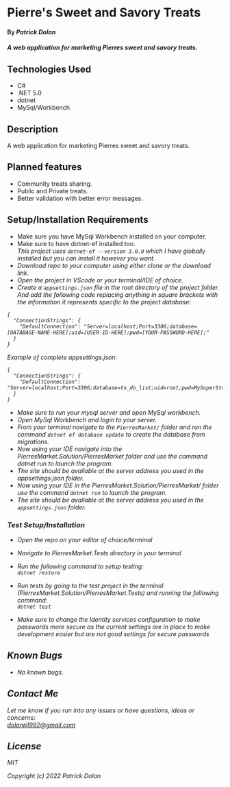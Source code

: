 # Pierre's Sweet and Savory Treats

#### By _**Patrick Dolan**_

#### _A web application for marketing Pierres sweet and savory treats._

## Technologies Used

* C#
* .NET 5.0
* dotnet
* MySql/Workbench

## Description

A web application for marketing Pierres sweet and savory treats.

## Planned features

* Community treats sharing.
* Public and Private treats.
* Better validation with better error messages.

## Setup/Installation Requirements

* Make sure you have MySql Workbench installed on your computer.
* Make sure to have dotnet-ef installed too.<br>
<em>This project uses <code>dotnet-ef --version 3.0.0</code> which I have globally installed but you can install it however you want. 
* Download repo to your computer using either clone or the download link.
* Open the project in VScode or your terminal/IDE of choice.
* Create a <code>appsettings.json</code> file in the root directory of the project folder. And add the following code replacing anything in square brackets with the information it represents specific to the project database:
```
{
  "ConnectionStrings": {
    "DefaultConnection": "Server=localhost;Port=3306;database=[DATABASE-NAME-HERE];uid=[USER-ID-HERE];pwd=[YOUR-PASSWORD-HERE];"
  }
}

```

Example of complete appsettings.json:
```
{
  "ConnectionStrings": {
    "DefaultConnection": "Server=localhost;Port=3306;database=to_do_list;uid=root;pwd=MySuperStrongPassword;"
  }
}

```

* Make sure to run your mysql server and open MySql workbench.
* Open MySql Workbench and login to your server.
* From your terminal navigate to the <code>PierresMarket/</code> folder and run the command <code>dotnet ef database update</code> to create the database from migrations.
* Now using your IDE navigate into the PierresMarket.Solution/PierresMarket folder and use the command dotnet run to launch the program.
* The site should be available at the server address you used in the appsettings.json folder.
* Now using your IDE in the PierresMarket.Solution/PierresMarket/ folder use the command <code>dotnet run</code> to launch the program. 
* The site should be available at the server address you used in the <code>appsettings.json</code> folder.

### Test Setup/Installation

* Open the repo on your editor of choice/terminal
* Navigate to PierresMarket.Tests directory in your terminal
* Run the following command to setup testing:  
<code>dotnet restore</code>  
* Run tests by going to the test project in the terminal (PierresMarket.Solution/PierresMarket.Tests) and running the following command:  
<code>dotnet test</code>  

* Make sure to change the Identity services configuration to make passwords more secure as the current settings are in place to make development easier but are not good settings for secure passwords

## Known Bugs

* _No known bugs._

## Contact Me

Let me know if you run into any issues or have questions, ideas or concerns:  
dolanp1992@gmail.com

## License

_MIT_

Copyright (c) _2022_ _Patrick Dolan_